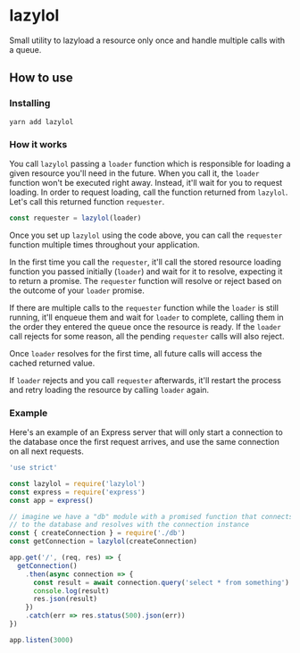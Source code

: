 # lazylol

Small utility to lazyload a resource only once and handle multiple calls with a queue.

## How to use

### Installing

`yarn add lazylol`

### How it works

You call `lazylol` passing a `loader` function which is responsible for loading
a given resource you'll need in the future. When you call it, the `loader` function won't
be executed right away. Instead, it'll wait for you to request loading. In order to request
loading, call the function returned from `lazylol`. Let's call this returned function `requester`.

```js
const requester = lazylol(loader)
```

Once you set up `lazylol` using the code above, you can call the `requester` function multiple times
throughout your application.

In the first time you call the `requester`, it'll call the stored resource loading function you passed
initially (`loader`) and wait for it to resolve, expecting it to return a promise. The `requester`
function will resolve or reject based on the outcome of your `loader` promise.

If there are multiple calls to the `requester` function while the `loader` is still running,
it'll enqueue them and wait for `loader` to complete, calling them in the order they entered the queue
once the resource is ready. If the `loader` call rejects for some reason, all the pending `requester`
calls will also reject.

Once `loader` resolves for the first time, all future calls will access the cached returned value.

If `loader` rejects and you call `requester` afterwards, it'll restart the process and retry loading
the resource by calling `loader` again.

### Example

Here's an example of an Express server that will only start a connection to the database
once the first request arrives, and use the same connection on all next requests.

```js
'use strict'

const lazylol = require('lazylol')
const express = require('express')
const app = express()

// imagine we have a "db" module with a promised function that connects
// to the database and resolves with the connection instance
const { createConnection } = require('./db')
const getConnection = lazylol(createConnection)

app.get('/', (req, res) => {
  getConnection()
    .then(async connection => {
      const result = await connection.query('select * from something')
      console.log(result)
      res.json(result)
    })
    .catch(err => res.status(500).json(err))
})

app.listen(3000)
```
